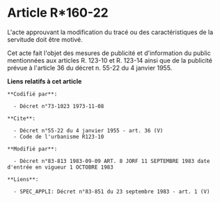 # Article R*160-22

L'acte approuvant la modification du tracé ou des caractéristiques de la servitude doit être motivé.

Cet acte fait l'objet des mesures de publicité et d'information du public mentionnées aux articles R. 123-10 et R. 123-14
ainsi que de la publicité prévue à l'article 36 du décret n. 55-22 du 4 janvier 1955.

**Liens relatifs à cet article**

	**Codifié par**:

	  - Décret n°73-1023 1973-11-08

	**Cite**:

	  - Décret n°55-22 du 4 janvier 1955 - art. 36 (V)
	  - Code de l'urbanisme R123-10

	**Modifié par**:

	  - Décret n°83-813 1983-09-09 ART. 8 JORF 11 SEPTEMBRE 1983 date d'entrée en vigueur 1 OCTOBRE 1983

	**Liens**:

	  - SPEC_APPLI: Décret n°83-851 du 23 septembre 1983 - art. 1 (V)
